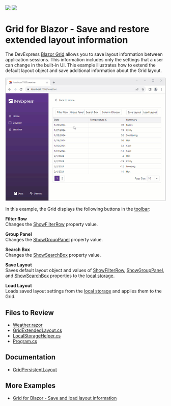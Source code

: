 <!-- default badges list -->
[![](https://img.shields.io/badge/Open_in_DevExpress_Support_Center-FF7200?style=flat-square&logo=DevExpress&logoColor=white)](https://supportcenter.devexpress.com/ticket/details/T1212928)
[![](https://img.shields.io/badge/📖_How_to_use_DevExpress_Examples-e9f6fc?style=flat-square)](https://docs.devexpress.com/GeneralInformation/403183)
<!-- default badges end -->
# Grid for Blazor - Save and restore extended layout information

The DevExpress [Blazor Grid](https://docs.devexpress.com/Blazor/403143/components/grid) allows you to save layout information between application sessions. This information includes only the settings that a user can change in the built-in UI. This example illustrates how to extend the default layout object and save additional information about the Grid layout.

![Save and Restore Extended Layout ](save-restore-extended-layout.gif)

In this example, the Grid displays the following buttons in the [toolbar](https://docs.devexpress.com/Blazor/DevExpress.Blazor.DxGrid.ToolbarTemplate):

**Filter Row**  
Changes the [ShowFilterRow](https://docs.devexpress.com/Blazor/DevExpress.Blazor.DxGrid.ShowFilterRow) property value.

**Group Panel**  
Changes the [ShowGroupPanel](https://docs.devexpress.com/Blazor/DevExpress.Blazor.DxGrid.ShowGroupPanel) property value.

**Search Box**  
Changes the [ShowSearchBox](https://docs.devexpress.com/Blazor/DevExpress.Blazor.DxGrid.ShowSearchBox) property value.

**Save Layout**  
Saves default layout object and values of [ShowFilterRow](https://docs.devexpress.com/Blazor/DevExpress.Blazor.DxGrid.ShowFilterRow), [ShowGroupPanel](https://docs.devexpress.com/Blazor/DevExpress.Blazor.DxGrid.ShowGroupPanel), and [ShowSearchBox](https://docs.devexpress.com/Blazor/DevExpress.Blazor.DxGrid.ShowSearchBox) properties to the [local storage](https://developer.mozilla.org/en-US/docs/Web/API/Window/localStorage).

**Load Layout**  
Loads saved layout settings from the [local storage](https://developer.mozilla.org/en-US/docs/Web/API/Window/localStorage) and applies them to the Grid.

## Files to Review

- [Weather.razor](./CS/ExtendedGridLayout/Pages/Weather.razor)
- [GridExtendedLayout.cs](./CS/ExtendedGridLayout/Data/GridExtendedLayout.cs)
- [LocalStorageHelper.cs](./CS/ExtendedGridLayout/Data/LocalStorageHelper.cs)
- [Program.cs](./CS/ExtendedGridLayout/Program.cs)

## Documentation

* [GridPersistentLayout](https://docs.devexpress.com/Blazor/DevExpress.Blazor.DxGrid.LoadLayout(DevExpress.Blazor.GridPersistentLayout))

## More Examples

- [Grid for Blazor - Save and load layout information](https://github.com/DevExpress-Examples/blazor-DxGrid-save-restore-layout)
